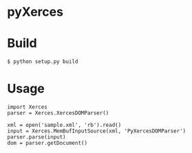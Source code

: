 pyXerces
========

Build
=====

	$ python setup.py build

Usage
=====

	import Xerces
	parser = Xerces.XercesDOMParser()
	
	xml = open('sample.xml', 'rb').read()
	input = Xerces.MemBufInputSource(xml, 'PyXercesDOMParser')
	parser.parse(input)
	dom = parser.getDocument()

